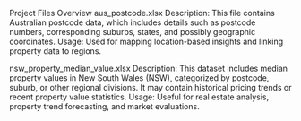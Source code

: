 Project Files Overview
aus_postcode.xlsx
Description: This file contains Australian postcode data, which includes details such as postcode numbers, corresponding suburbs, states, and possibly geographic coordinates.
Usage: Used for mapping location-based insights and linking property data to regions.

nsw_property_median_value.xlsx
Description: This dataset includes median property values in New South Wales (NSW), categorized by postcode, suburb, or other regional divisions. It may contain historical pricing trends or recent property value statistics.
Usage: Useful for real estate analysis, property trend forecasting, and market evaluations.
